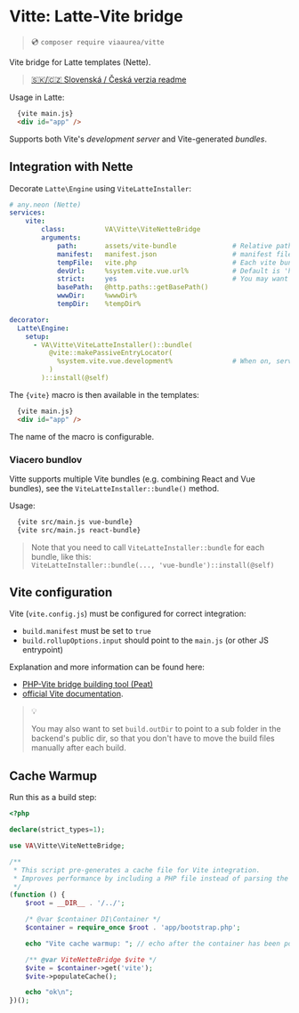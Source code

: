 # Vitte: Latte-Vite bridge

> 💿 `composer require viaaurea/vitte`

Vite bridge for Latte templates (Nette).

>
> [🇸🇰/🇨🇿 Slovenská / Česká verzia readme](readme.md)
>

Usage in Latte:
```html
  {vite main.js}
  <div id="app" />
```

Supports both Vite's _development server_ and Vite-generated _bundles_.


## Integration with Nette

Decorate `Latte\Engine` using `ViteLatteInstaller`:

```yaml
# any.neon (Nette)
services:
    vite:
        class:          VA\Vitte\ViteNetteBridge
        arguments:
            path:       assets/vite-bundle              # Relative path from www dir to the manifest file
            manifest:   manifest.json                   # manifest file name
            tempFile:   vite.php                        # Each vite bundle must have a dedicated cache file.
            devUrl:     %system.vite.vue.url%           # Default is 'http://localhost:3000'
            strict:     yes                             # You may want to turn strict mode on in development only
            basePath:   @http.paths::getBasePath()
            wwwDir:     %wwwDir%
            tempDir:    %tempDir%

decorator:
  Latte\Engine:
    setup:
      - VA\Vitte\ViteLatteInstaller()::bundle(
          @vite::makePassiveEntryLocator(
            %system.vite.vue.development%               # When on, serves links to Vite dev-server only
          )
        )::install(@self)
```

The `{vite}` macro is then available in the templates:
```html
  {vite main.js}
  <div id="app" />
```

The name of the macro is configurable.


### Viacero bundlov 

Vitte supports multiple Vite bundles (e.g. combining React and Vue bundles),
see the `ViteLatteInstaller::bundle()` method.

Usage:
```html
  {vite src/main.js vue-bundle}
  {vite src/main.js react-bundle}
```

> Note that you need to call `ViteLatteInstaller::bundle` for each bundle, like this:\
> `ViteLatteInstaller::bundle(..., 'vue-bundle')::install(@self)`


## Vite configuration

Vite (`vite.config.js`) must be configured for correct integration:

- `build.manifest` must be set to `true`
- `build.rollupOptions.input` should point to the `main.js` (or other JS entrypoint)

Explanation and more information can be found here:
- [PHP-Vite bridge building tool (Peat)](https://github.com/dakujem/peat#vite)
- [official Vite documentation](https://vitejs.dev/guide/backend-integration.html).

> 💡
>
> You may also want to set `build.outDir` to point to a sub folder in the backend's public dir,
> so that you don't have to move the build files manually after each build.


## Cache Warmup

Run this as a build step:
```php
<?php

declare(strict_types=1);

use VA\Vitte\ViteNetteBridge;

/**
 * This script pre-generates a cache file for Vite integration.
 * Improves performance by including a PHP file instead of parsing the JSON manifest. Useful in production environments.
 */
(function () {
    $root = __DIR__ . '/../';

    /* @var $container DI\Container */
    $container = require_once $root . 'app/bootstrap.php';

    echo "Vite cache warmup: "; // echo after the container has been populated

    /** @var ViteNetteBridge $vite */
    $vite = $container->get('vite');
    $vite->populateCache();

    echo "ok\n";
})();
```

